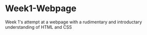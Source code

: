 # Week1-Webpage
Week 1's attempt at a webpage with a rudimentary and introductary understanding of HTML and CSS
